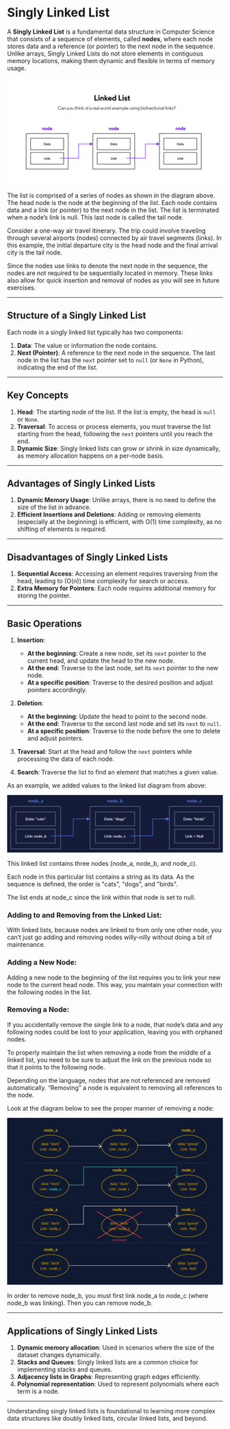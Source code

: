 # Singly Linked List

A **Singly Linked List** is a fundamental data structure in Computer Science that consists of a sequence of elements, called **nodes**, where each node stores data and a reference (or pointer) to the next node in the sequence. Unlike arrays, Singly Linked Lists do not store elements in contiguous memory locations, making them dynamic and flexible in terms of memory usage.

![Linked List](../Info%20about%20Singly%20Linked%20List/linked_list_images/linked_list_1.svg)

The list is comprised of a series of nodes as shown in the diagram above. The head node is the node at the beginning of the list. Each node contains data and a link (or pointer) to the next node in the list. The list is terminated when a node’s link is null. This last node is called the tail node.

Consider a one-way air travel itinerary. The trip could involve traveling through several airports (nodes) connected by air travel segments (links). In this example, the initial departure city is the head node and the final arrival city is the tail node.

Since the nodes use links to denote the next node in the sequence, the nodes are not required to be sequentially located in memory. These links also allow for quick insertion and removal of nodes as you will see in future exercises.

---

## Structure of a Singly Linked List

Each node in a singly linked list typically has two components:

1. **Data**: The value or information the node contains.
2. **Next (Pointer)**: A reference to the next node in the sequence. The last node in the list has the `next` pointer set to `null` (or `None` in Python), indicating the end of the list.

---

## Key Concepts

1. **Head**: The starting node of the list. If the list is empty, the head is `null` or `None`.
2. **Traversal**: To access or process elements, you must traverse the list starting from the head, following the `next` pointers until you reach the end.
3. **Dynamic Size**: Singly linked lists can grow or shrink in size dynamically, as memory allocation happens on a per-node basis.

---

## Advantages of Singly Linked Lists

1. **Dynamic Memory Usage**: Unlike arrays, there is no need to define the size of the list in advance.
2. **Efficient Insertions and Deletions**: Adding or removing elements (especially at the beginning) is efficient, with O(1) time complexity, as no shifting of elements is required.

---

## Disadvantages of Singly Linked Lists

1. **Sequential Access**: Accessing an element requires traversing from the head, leading to \(O(n)\) time complexity for search or access.
2. **Extra Memory for Pointers**: Each node requires additional memory for storing the pointer.

---

## Basic Operations

1. **Insertion**:

    - **At the beginning**: Create a new node, set its `next` pointer to the current head, and update the head to the new node.
    - **At the end**: Traverse to the last node, set its `next` pointer to the new node.
    - **At a specific position**: Traverse to the desired position and adjust pointers accordingly.

2. **Deletion**:

    - **At the beginning**: Update the head to point to the second node.
    - **At the end**: Traverse to the second last node and set its `next` to `null`.
    - **At a specific position**: Traverse to the node before the one to delete and adjust pointers.

3. **Traversal**:
   Start at the head and follow the `next` pointers while processing the data of each node.

4. **Search**:
   Traverse the list to find an element that matches a given value.

As an example, we added values to the linked list diagram from above:

![Linked List Insertion](../Info%20about%20Singly%20Linked%20List/linked_list_images/linked_list_2.webp)

This linked list contains three nodes (node_a, node_b, and node_c).

Each node in this particular list contains a string as its data. As the sequence is defined, the order is "cats", "dogs", and "birds".

The list ends at node_c since the link within that node is set to null.

### Adding to and Removing from the Linked List:

With linked lists, because nodes are linked to from only one other node, you can’t just go adding and removing nodes willy-nilly without doing a bit of maintenance.

### Adding a New Node:

Adding a new node to the beginning of the list requires you to link your new node to the current head node. This way, you maintain your connection with the following nodes in the list.

### Removing a Node:

If you accidentally remove the single link to a node, that node’s data and any following nodes could be lost to your application, leaving you with orphaned nodes.

To properly maintain the list when removing a node from the middle of a linked list, you need to be sure to adjust the link on the previous node so that it points to the following node.

Depending on the language, nodes that are not referenced are removed automatically. “Removing” a node is equivalent to removing all references to the node.

Look at the diagram below to see the proper manner of removing a node:

![Linked List Deletion](../Info%20about%20Singly%20Linked%20List/linked_list_images/linked_list_3.webp)

In order to remove node_b, you must first link node_a to node_c (where node_b was linking). Then you can remove node_b.

---

## Applications of Singly Linked Lists

1. **Dynamic memory allocation**: Used in scenarios where the size of the dataset changes dynamically.
2. **Stacks and Queues**: Singly linked lists are a common choice for implementing stacks and queues.
3. **Adjacency lists in Graphs**: Representing graph edges efficiently.
4. **Polynomial representation**: Used to represent polynomials where each term is a node.

---

Understanding singly linked lists is foundational to learning more complex data structures like doubly linked lists, circular linked lists, and beyond.
